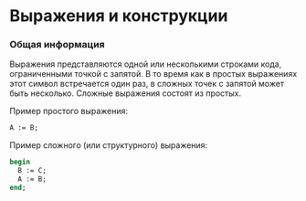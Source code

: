 # Выражения и конструкции

### Общая информация

Выражения представляются одной или несколькими строками кода, ограниченными точкой с запятой. В то время как в простых выражениях этот символ встречается один раз, в сложных точек с запятой может быть несколько. Сложные выражения состоят из простых.

Пример простого выражения:

```Pascal
A := B;
```

Пример сложного \(или структурного\) выражения:

```Pascal
begin
  B := C;
  A := B;
end;
```



